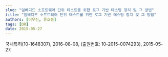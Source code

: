 ```yaml
---
slug: "임베디드 소프트웨어 단위 테스트를 위한 로그 기반 테스팅 장치 및 그 방법"
title: "임베디드 소프트웨어 단위 테스트를 위한 로그 기반 테스팅 장치 및 그 방법"
authors: [이우진, 류호동]
tags: [DR]
date: 2015-05-27
---
```


국내특허(10-1648307), 2016-08-08, (출원번호: 10-2015-0074293), 2015-05-27.
